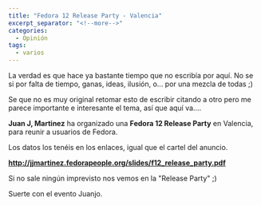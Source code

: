 ```yaml
---
title: "Fedora 12 Release Party - Valencia"
excerpt_separator: "<!--more-->"
categories:
  - Opinión
tags:
  - varios
---
```

La verdad es que hace ya bastante tiempo que no escribía por aquí. No se si por falta de tiempo, ganas, ideas, ilusión, o... por una mezcla de todas ;)

Se que no es muy original retomar esto de escribir citando a otro pero me parece importante e interesante el tema, así que aquí va....
<!--more-->

**Juan J, Martinez** ha organizado una **Fedora 12 Release Party** en Valencia, para reunir a usuarios de Fedora.

Los datos los tenéis en los enlaces, igual que el cartel del anuncio.

**http://jjmartinez.fedorapeople.org/slides/f12_release_party.pdf**

Si no sale ningún imprevisto nos vemos en la "Release Party" ;)

Suerte con el evento Juanjo.